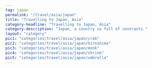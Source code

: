 ```yaml
---
tag: japan
permalink: "/travel/asia/japan"
title: "Travelling to Japan, Asia"
category-headline: "Travelling to Japan, Asia"
category-description: "Japan, a country so full of contrasts."
layout: "category"
pic1: "categories/travel/asia/japan/crab"
pic2: "categories/travel/asia/japan/hiroshima"
pic3: "categories/travel/asia/japan/monk"
pic4: "categories/travel/asia/japan/shrine"
pic5: "categories/travel/asia/japan/umbrella"
---
```

